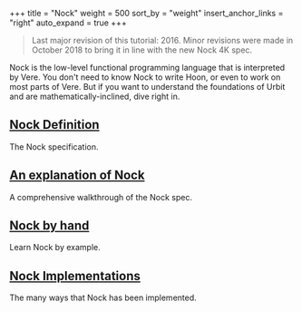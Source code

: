 +++
title = "Nock"
weight = 500
sort_by = "weight"
insert_anchor_links = "right"
auto_expand = true
+++

> Last major revision of this tutorial: 2016.  Minor revisions were made in
> October 2018 to bring it in line with the new Nock 4K spec.

Nock is the low-level functional programming language that is interpreted by
Vere. You don't need to know Nock to write Hoon, or even to work on most parts
of Vere.  But if you want to understand the foundations of Urbit and are
mathematically-inclined, dive right in.

## [Nock Definition](/language/nock/definition)

The Nock specification.

## [An explanation of Nock](/language/nock/explanation)

A comprehensive walkthrough of the Nock spec.

## [Nock by hand](/language/nock/example)

Learn Nock by example.

## [Nock Implementations](/language/nock/implementations)

The many ways that Nock has been implemented.
